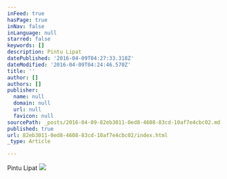 ```yaml
---
inFeed: true
hasPage: true
inNav: false
inLanguage: null
starred: false
keywords: []
description: Pintu Lipat
datePublished: '2016-04-09T04:27:33.318Z'
dateModified: '2016-04-09T04:24:46.570Z'
title: ''
author: []
authors: []
publisher:
  name: null
  domain: null
  url: null
  favicon: null
sourcePath: _posts/2016-04-09-82eb3011-0ed8-4608-83cd-10af7e4cbc02.md
published: true
url: 82eb3011-0ed8-4608-83cd-10af7e4cbc02/index.html
_type: Article

---
```

Pintu Lipat
![](https://the-grid-user-content.s3-us-west-2.amazonaws.com/39854226-bc9d-49f5-8225-9d2247891fb0.jpg)